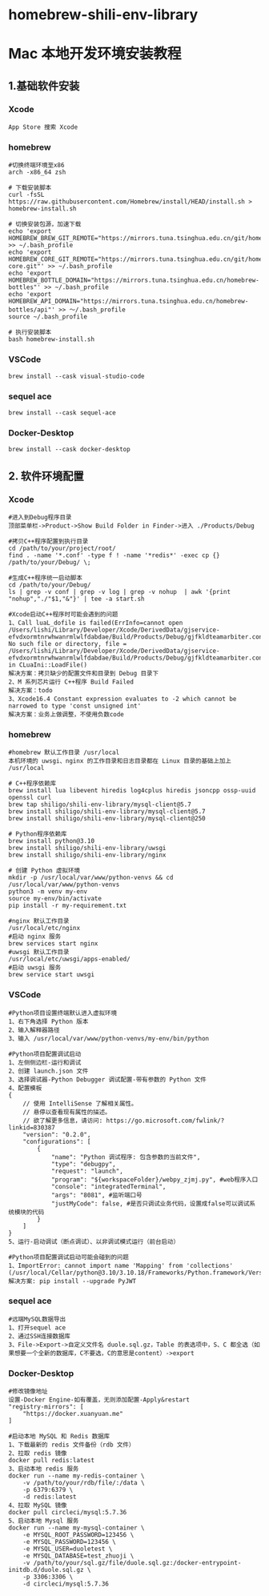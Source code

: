 # homebrew-shili-env-library

# Mac 本地开发环境安装教程

## 1.基础软件安装

### Xcode
    App Store 搜索 Xcode

### homebrew
    #切换终端环境至x86
    arch -x86_64 zsh

    # 下载安装脚本
    curl -fsSL https://raw.githubusercontent.com/Homebrew/install/HEAD/install.sh > homebrew-install.sh

    # 切换安装包源，加速下载
    echo 'export HOMEBREW_BREW_GIT_REMOTE="https://mirrors.tuna.tsinghua.edu.cn/git/homebrew/brew.git"' >> ~/.bash_profile
    echo 'export HOMEBREW_CORE_GIT_REMOTE="https://mirrors.tuna.tsinghua.edu.cn/git/homebrew/homebrew-core.git"' >> ~/.bash_profile
    echo 'export HOMEBREW_BOTTLE_DOMAIN="https://mirrors.tuna.tsinghua.edu.cn/homebrew-bottles"' >> ~/.bash_profile
    echo 'export HOMEBREW_API_DOMAIN="https://mirrors.tuna.tsinghua.edu.cn/homebrew-bottles/api"' >> ～/.bash_profile
    source ~/.bash_profile

    # 执行安装脚本
    bash homebrew-install.sh

### VSCode

    brew install --cask visual-studio-code

### sequel ace

    brew install --cask sequel-ace

### Docker-Desktop

    brew install --cask docker-desktop


## 2. 软件环境配置

### Xcode
    
    #进入到Debug程序目录
    顶部菜单栏->Product->Show Build Folder in Finder->进入 ./Products/Debug

    #拷贝C++程序配置到执行目录
    cd /path/to/your/project/root/
    find . -name '*.conf' -type f ! -name '*redis*' -exec cp {} /path/to/your/Debug/ \;

    #生成C++程序统一启动脚本
    cd /path/to/your/Debug/
    ls | grep -v conf | grep -v log | grep -v nohup  | awk '{print "nohup","./"$1,"&"}' | tee -a start.sh

    #Xcode启动C++程序时可能会遇到的问题
    1、Call luaL_dofile is failed(ErrInfo=cannot open /Users/lishi/Library/Developer/Xcode/DerivedData/gjservice-efvdxormtnrwhwanrmlwlfdabdae/Build/Products/Debug/gjfkldteamarbiter.conf: No such file or directory, file = /Users/lishi/Library/Developer/Xcode/DerivedData/gjservice-efvdxormtnrwhwanrmlwlfdabdae/Build/Products/Debug/gjfkldteamarbiter.conf) in CLuaIni::LoadFile()
    解决方案：拷贝缺少的配置文件和目录到 Debug 目录下
    2、M 系列芯片运行 C++程序 Build Failed
    解决方案：todo
    3、Xcode16.4 Constant expression evaluates to -2 which cannot be narrowed to type 'const unsigned int'
    解决方案：业务上做调整，不使用负数code

### homebrew

    #homebrew 默认工作目录 /usr/local
    本机环境的 uwsgi、nginx 的工作目录和日志目录都在 Linux 目录的基础上加上 /usr/local

    # C++程序依赖库
    brew install lua libevent hiredis log4cplus hiredis jsoncpp ossp-uuid openssl curl 
    brew tap shiligo/shili-env-library/mysql-client@5.7
    brew install shiligo/shili-env-library/mysql-client@5.7
    brew install shiligo/shili-env-library/mysql-client@250

    # Python程序依赖库
    brew install python@3.10 
    brew install shiligo/shili-env-library/uwsgi 
    brew install shiligo/shili-env-library/nginx

    # 创建 Python 虚拟环境
    mkdir -p /usr/local/var/www/python-venvs && cd /usr/local/var/www/python-venvs
    python3 -m venv my-env
    source my-env/bin/activate
    pip install -r my-requirement.txt

    #nginx 默认工作目录
    /usr/local/etc/nginx
    #启动 nginx 服务
    brew services start nginx
    #uwsgi 默认工作目录
    /usr/local/etc/uwsgi/apps-enabled/
    #启动 uwsgi 服务
    brew service start uwsgi

### VSCode
    
    #Python项目设置终端默认进入虚拟环境
    1、右下角选择 Python 版本
    2、输入解释器路径
    3、输入 /usr/local/var/www/python-venvs/my-env/bin/python

    #Python项目配置调试启动
    1、左侧侧边栏-运行和调试
    2、创建 launch.json 文件
    3、选择调试器-Python Debugger 调试配置-带有参数的 Python 文件
    4、配置模板
    {
        // 使用 IntelliSense 了解相关属性。 
        // 悬停以查看现有属性的描述。
        // 欲了解更多信息，请访问: https://go.microsoft.com/fwlink/?linkid=830387
        "version": "0.2.0",
        "configurations": [
            {
                "name": "Python 调试程序: 包含参数的当前文件",
                "type": "debugpy",
                "request": "launch",
                "program": "${workspaceFolder}/webpy_zjmj.py", #web程序入口
                "console": "integratedTerminal",
                "args": "8081", #监听端口号
                "justMyCode": false, #是否只调试业务代码，设置成false可以调试系统模块的代码
            }
        ]
    }
    5、运行-启动调试（断点调试）、以非调试模式运行（前台启动）

    #Python项目配置调试启动可能会碰到的问题
    1、ImportError: cannot import name 'Mapping' from 'collections' (/usr/local/Cellar/python@3.10/3.10.18/Frameworks/Python.framework/Versions/3.10/lib/python3.10/collections/__init__.py)
    解决方案: pip install --upgrade PyJWT
    
### sequel ace
    
    #远端MySQL数据导出
    1、打开sequel ace
    2、通过SSH连接数据库
    3、File->Export->自定义文件名 duole.sql.gz，Table 的表选项中，S、C 都全选（如果想要一个全新的数据库，C不要选，C的意思是content）->export

### Docker-Desktop

    #修改镜像地址
    设置-Docker Engine-如有覆盖，无则添加配置-Apply&restart
    "registry-mirrors": [
        "https://docker.xuanyuan.me"
    ]

    #启动本地 MySQL 和 Redis 数据库
    1、下载最新的 redis 文件备份（rdb 文件）
    2、拉取 redis 镜像
    docker pull redis:latest
    3、启动本地 redis 服务
    docker run --name my-redis-container \
        -v /path/to/your/rdb/file/:/data \
        -p 6379:6379 \
        -d redis:latest
    4、拉取 MySQL 镜像
    docker pull circleci/mysql:5.7.36
    5、启动本地 Mysql 服务
    docker run --name my-mysql-container \
        -e MYSQL_ROOT_PASSWORD=123456 \
        -e MYSQL_PASSWORD=123456 \
        -e MYSQL_USER=duoletest \
        -e MYSQL_DATABASE=test_zhuoji \
        -v /path/to/your/sql.gz/file/duole.sql.gz:/docker-entrypoint-initdb.d/duole.sql.gz \
        -p 3306:3306 \
        -d circleci/mysql:5.7.36